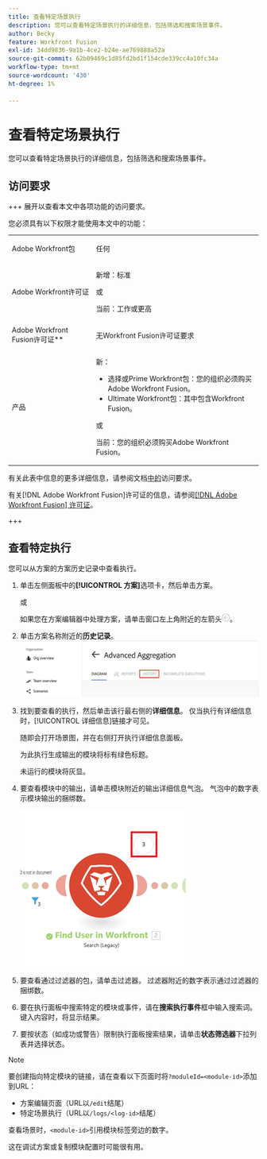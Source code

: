 ```yaml
---
title: 查看特定场景执行
description: 您可以查看特定场景执行的详细信息，包括筛选和搜索场景事件。
author: Becky
feature: Workfront Fusion
exl-id: 34dd9836-9a1b-4ce2-b24e-ae769888a52a
source-git-commit: 62b09469c1d85fd2bd1f154cde339cc4a10fc34a
workflow-type: tm+mt
source-wordcount: '430'
ht-degree: 1%

---
```


# 查看特定场景执行

您可以查看特定场景执行的详细信息，包括筛选和搜索场景事件。

## 访问要求

+++ 展开以查看本文中各项功能的访问要求。

您必须具有以下权限才能使用本文中的功能：

<table style="table-layout:auto">
 <col> 
 <col> 
 <tbody> 
  <tr> 
   <td role="rowheader">Adobe Workfront包</td> 
   <td> <p>任何</p> </td> 
  </tr> 
  <tr data-mc-conditions=""> 
   <td role="rowheader">Adobe Workfront许可证</td> 
   <td> <p>新增：标准</p><p>或</p><p>当前：工作或更高</p> </td> 
  </tr> 
  <tr> 
   <td role="rowheader">Adobe Workfront Fusion许可证**</td> 
   <td>
   <p>无Workfront Fusion许可证要求</p>
   </td> 
  </tr> 
  <tr> 
   <td role="rowheader">产品</td> 
   <td>
   <p>新：</p> <ul><li>选择或Prime Workfront包：您的组织必须购买Adobe Workfront Fusion。</li><li>Ultimate Workfront包：其中包含Workfront Fusion。</li></ul>
   <p>或</p>
   <p>当前：您的组织必须购买Adobe Workfront Fusion。</p>
   </td> 
  </tr>
 </tbody> 
</table>

有关此表中信息的更多详细信息，请参阅文档[中的](/help/workfront-fusion/references/licenses-and-roles/access-level-requirements-in-documentation.md)访问要求。

有关[!DNL Adobe Workfront Fusion]许可证的信息，请参阅[[!DNL Adobe Workfront Fusion] 许可证](/help/workfront-fusion/set-up-and-manage-workfront-fusion/licensing-operations-overview/license-automation-vs-integration.md)。

+++

## 查看特定执行

您可以从方案的方案历史记录中查看执行。


1. 单击左侧面板中的&#x200B;**[!UICONTROL 方案]**&#x200B;选项卡，然后单击方案。

   或

   如果您在方案编辑器中处理方案，请单击窗口左上角附近的左箭头![退出编辑箭头](assets/exit-editing-arrow.png)。

1. 单击方案名称附近的&#x200B;**历史记录**。
   ![历史记录选项卡](assets/history-tab.png)


1. 找到要查看的执行，然后单击该行最右侧的&#x200B;**详细信息**。 仅当执行有详细信息时，[!UICONTROL 详细信息]链接才可见。

   随即会打开场景图，并在右侧打开执行详细信息面板。

   为此执行生成输出的模块将标有绿色标题。

   未运行的模块将灰显。

1. 要查看模块中的输出，请单击模块附近的输出详细信息气泡。 气泡中的数字表示模块输出的捆绑数。

   ![模块附近的输出气泡](assets/output-bubble.png)

1. 要查看通过过滤器的包，请单击过滤器。 过滤器附近的数字表示通过过滤器的捆绑数。
1. 要在执行面板中搜索特定的模块或事件，请在&#x200B;**搜索执行事件**&#x200B;框中输入搜索词。 键入内容时，将显示结果。
1. 要按状态（如成功或警告）限制执行面板搜索结果，请单击&#x200B;**状态筛选器**&#x200B;下拉列表并选择状态。




>[!NOTE]
>
>要创建指向特定模块的链接，请在查看以下页面时将`?moduleId=<module-id>`添加到URL：
>
>* 方案编辑页面（URL以`/edit`结尾）
>* 特定场景执行（URL以`/logs/<log-id>`结尾）
>
>查看场景时，`<module-id>`引用模块标签旁边的数字。
>
>这在调试方案或复制模块配置时可能很有用。
